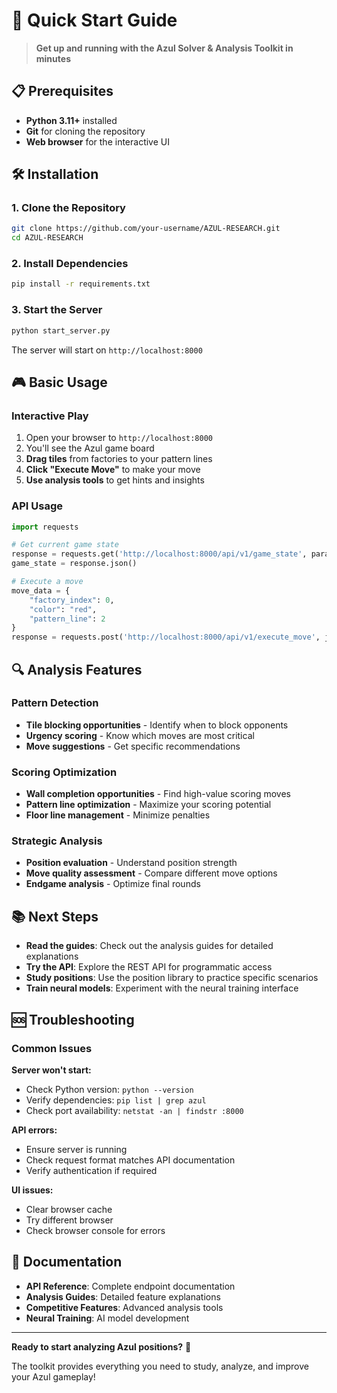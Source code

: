 # 🚀 Quick Start Guide

> **Get up and running with the Azul Solver & Analysis Toolkit in minutes**

## 📋 **Prerequisites**

- **Python 3.11+** installed
- **Git** for cloning the repository
- **Web browser** for the interactive UI

## 🛠️ **Installation**

### **1. Clone the Repository**
```bash
git clone https://github.com/your-username/AZUL-RESEARCH.git
cd AZUL-RESEARCH
```

### **2. Install Dependencies**
```bash
pip install -r requirements.txt
```

### **3. Start the Server**
```bash
python start_server.py
```

The server will start on `http://localhost:8000`

## 🎮 **Basic Usage**

### **Interactive Play**
1. Open your browser to `http://localhost:8000`
2. You'll see the Azul game board
3. **Drag tiles** from factories to your pattern lines
4. **Click "Execute Move"** to make your move
5. **Use analysis tools** to get hints and insights

### **API Usage**
```python
import requests

# Get current game state
response = requests.get('http://localhost:8000/api/v1/game_state', params={'fen_string': 'initial'})
game_state = response.json()

# Execute a move
move_data = {
    "factory_index": 0,
    "color": "red",
    "pattern_line": 2
}
response = requests.post('http://localhost:8000/api/v1/execute_move', json=move_data)
```

## 🔍 **Analysis Features**

### **Pattern Detection**
- **Tile blocking opportunities** - Identify when to block opponents
- **Urgency scoring** - Know which moves are most critical
- **Move suggestions** - Get specific recommendations

### **Scoring Optimization**
- **Wall completion opportunities** - Find high-value scoring moves
- **Pattern line optimization** - Maximize your scoring potential
- **Floor line management** - Minimize penalties

### **Strategic Analysis**
- **Position evaluation** - Understand position strength
- **Move quality assessment** - Compare different move options
- **Endgame analysis** - Optimize final rounds

## 📚 **Next Steps**

- **Read the guides**: Check out the analysis guides for detailed explanations
- **Try the API**: Explore the REST API for programmatic access
- **Study positions**: Use the position library to practice specific scenarios
- **Train neural models**: Experiment with the neural training interface

## 🆘 **Troubleshooting**

### **Common Issues**

**Server won't start:**
- Check Python version: `python --version`
- Verify dependencies: `pip list | grep azul`
- Check port availability: `netstat -an | findstr :8000`

**API errors:**
- Ensure server is running
- Check request format matches API documentation
- Verify authentication if required

**UI issues:**
- Clear browser cache
- Try different browser
- Check browser console for errors

## 📖 **Documentation**

- **API Reference**: Complete endpoint documentation
- **Analysis Guides**: Detailed feature explanations
- **Competitive Features**: Advanced analysis tools
- **Neural Training**: AI model development

---

**Ready to start analyzing Azul positions?** 🎯

The toolkit provides everything you need to study, analyze, and improve your Azul gameplay! 